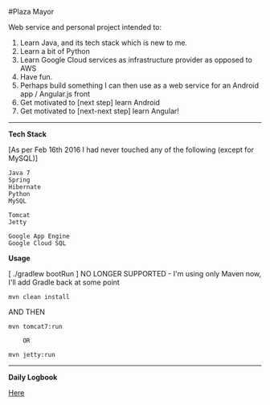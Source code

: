 #Plaza Mayor

Web service and personal project intended to:

1. Learn Java, and its tech stack which is new to me.
2. Learn a bit of Python
3. Learn Google Cloud services as infrastructure provider as opposed to AWS
4. Have fun.
5. Perhaps build something I can then use as a web service for an Android app / Angular.js front
6. Get motivated to [next step] learn Android
7. Get motivated to [next-next step] learn Angular!

---

**Tech Stack**

[As per Feb 16th 2016 I had never touched any of the following (except for MySQL)]

	Java 7
	Spring
	Hibernate
	Python
	MySQL

	Tomcat
	Jetty

	Google App Engine
	Google Cloud SQL

**Usage**

[ ./gradlew bootRun ] NO LONGER SUPPORTED - I'm using only Maven now, I'll add Gradle back at some point
	
	mvn clean install

AND THEN

    mvn tomcat7:run

        OR

    mvn jetty:run

---

**Daily Logbook**

[Here](LOGBOOK.md)
